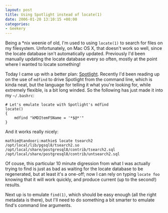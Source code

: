 ```yaml
---
layout: post
title: Using Spotlight instead of locate(1)
date: 2006-01-20 13:10:15 +00:00
categories:
- Geekery
---
```

Being a \*nix weenie of old, I'm used to using `locate(1)` to search for files on my filesystem.  Unfortunately, on Mac OS X, that doesn't work so well, since the locate database isn't automatically updated.  Previously I'd been manually updating the locate database every so often, mostly at the point where I wanted to locate something!

Today I came up with a better plan: [Spotlight](http://www.apple.com/macosx/features/spotlight/).  Recently I'd been reading up on the use of `mdfind` to drive Spotlight from the command line, which is kinda neat, but the language for telling it what you're looking for, while extremely flexible, is a bit long winded.  So the following has just made it into my `~/.bashrc`:

    # Let's emulate locate with Spotlight's mdfind
    locate()
    {
        mdfind "kMDItemFSName = '*$@*'"
    }

And it works really nicely:

    mathie@tandoori:mathie$ locate tsearch2
    /opt/local/lib/pgsql8/tsearch2.so
    /opt/local/share/postgresql8/contrib/tsearch2.sql
    /opt/local/share/postgresql8/contrib/untsearch2.sql

Of couse, this particular 10 minute digression from what I was actually trying to find is just as bad as waiting for the locate database to be regenerated, but at least it's a one-off; now I can rely on typing `locate foo` knowing that it will work quickly, and produce current (up to the second!) results.

Next up is to emulate `find(1)`, which should be easy enough (all the right metadata is there), but I'll need to do something a bit smarter to emulate find's command line arguments.
